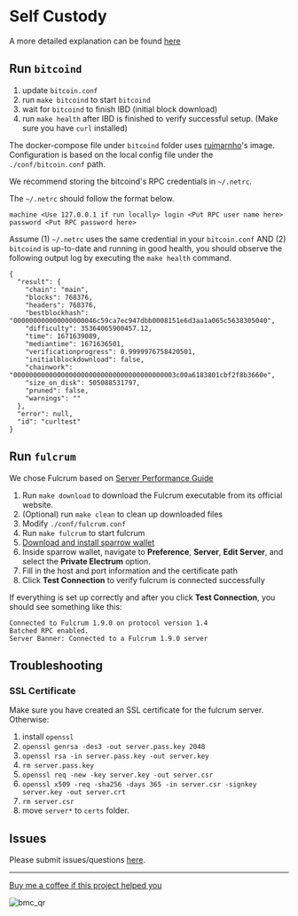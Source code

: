 # Self Custody

A more detailed explanation can be found [here](https://medium.com/@btc-z/programmers-guide-to-bitcoin-self-custody-623eeac4405a)

## Run `bitcoind`

1. update `bitcoin.conf`
2. run `make bitcoind` to start `bitcoind`
3. wait for `bitcoind` to finish IBD (initial block download)
4. run `make health` after IBD is finished to verify successful setup. (Make sure you have `curl` installed)

The docker-compose file under `bitcoind` folder uses [ruimarnho](https://hub.docker.com/r/ruimarinho/bitcoin-core)'s image. Configuration is based on the local config file under the `./conf/bitcoin.conf` path.

We recommend storing the bitcoind's RPC credentials in `~/.netrc`. 

The `~/.netrc` should follow the format below.

```
machine <Use 127.0.0.1 if run locally> login <Put RPC user name here> password <Put RPC password here> 
```

Assume (1) `~/.netrc` uses the same credential in your `bitcoin.conf` AND (2) `bitcoind` is up-to-date and running in good health, you should observe the following output log by executing the `make health` command.

```
{
  "result": {
    "chain": "main",
    "blocks": 768376,
    "headers": 768376,
    "bestblockhash": "000000000000000000046c59ca7ec947dbb0008151e6d3aa1a065c5638305040",
    "difficulty": 35364065900457.12,
    "time": 1671639089,
    "mediantime": 1671636501,
    "verificationprogress": 0.9999976758420501,
    "initialblockdownload": false,
    "chainwork": "00000000000000000000000000000000000000003c00a6183801cbf2f8b3660e",
    "size_on_disk": 505088531797,
    "pruned": false,
    "warnings": ""
  },
  "error": null,
  "id": "curltest"
}
```

## Run `fulcrum`

We chose Fulcrum based on [Server Performance Guide](https://sparrowwallet.com/docs/server-performance.html)

1. Run `make download` to download the Fulcrum executable from its official website.
2. (Optional) run `make clean` to clean up downloaded files
3. Modify `./conf/fulcrum.conf`
4. Run `make fulcrum` to start fulcrum
5. [Download and install sparrow wallet](https://sparrowwallet.com/download/)
6. Inside sparrow wallet, navigate to **Preference**, **Server**, **Edit Server**, and select the **Private Electrum** option.
7. Fill in the host and port information and the certificate path
8. Click **Test Connection** to verify fulcrum is connected successfully

If everything is set up correctly and after you click **Test Connection**, you should see something like this:

```
Connected to Fulcrum 1.9.0 on protocol version 1.4
Batched RPC enabled.
Server Banner: Connected to a Fulcrum 1.9.0 server
```


## Troubleshooting

### SSL Certificate

Make sure you have created an SSL certificate for the fulcrum server. Otherwise:

1. install `openssl`
2. `openssl genrsa -des3 -out server.pass.key 2048`
3. `openssl rsa -in server.pass.key -out server.key`
4. `rm server.pass.key`
5. `openssl req -new -key server.key -out server.csr`
6. `openssl x509 -req -sha256 -days 365 -in server.csr -signkey server.key -out server.crt`
7. `rm server.csr`
8. move `server*` to `certs` folder.

## Issues

Please submit issues/questions [here](https://github.com/btc-z/self-custody/issues). 

--- 

[Buy me a coffee if this project helped you](https://www.buymeacoffee.com/btcz)


![bmc_qr](https://user-images.githubusercontent.com/119766095/210685968-d2c6aaa4-13ba-4e30-bdb8-1d417c35df2c.png)
